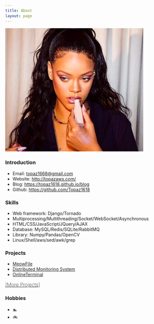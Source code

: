 ```yaml
---
title: About
layout: page
---
```

<!-- ![Profile Image]({{ site.url }}/{{ site.picture }}) -->
<p><img src="/assets/images/profile_about.jpg" alt="Profile About Image"></p>


### Introduction
- Email: topaz1668@gmail.com 
- Website: <a href="http://topazaws.com/" style="text-decoration: none;"> http://topazaws.com/ </a>
- Blog: <a href="https://topaz1618.github.io/blog/" style="text-decoration: none;"> https://topaz1618.github.io/blog </a>
- Github: <a href="https://github.com/Topaz1618" style="text-decoration: none;"> https://github.com/Topaz1618 </a>


### Skills
- Web framework: Django/Tornado
- Multiprocessing/Multithreading/Socket/WebSocket/Asynchronous
- HTML/CSS/JavaScript/JQuery/AJAX
- Database: MySQL/Redis/SQLite/RabbitMQ
- Library: Numpy/Pandas/OpenCV
- Linux/Shell/aws/sed/awk/grep


### Projects
- <a href="https://github.com/Topaz1618/MeowFile/" style="color: #222; "> MeowFile </a> 
- <a href="https://github.com/Topaz1618/FoxMonitor" style="color: #222;"> Distributed Monitoring System</a> 
- <a href="https://github.com/Topaz1618/DonutsTerminal" style="color: #222; ">OnlineTerminal</a> 

<a class="link" style="font-size: 16px; font-weight: 200" href="https://topaz1618.github.io/projects/">[More Projects]</a>

### Hobbies
- 🏊 
- 🚲
